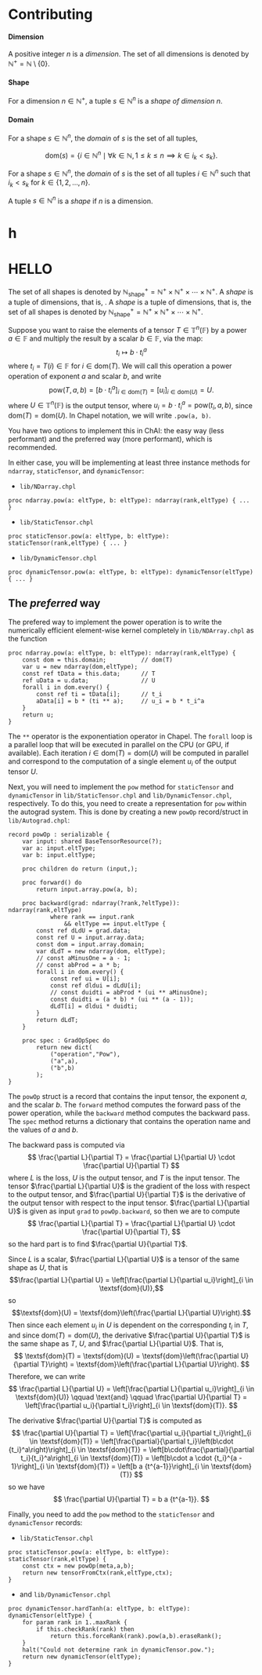 # Contributing


#### Dimension
A positive integer $n$ is a *dimension*. The set of all dimensions is denoted by $\mathbb{N}^+ = \mathbb{N} \setminus \{0\}$.

#### Shape
For a dimension $n \in \mathbb{N}^+$, a tuple $s \in \mathbb{N}^n$ is a *shape of dimension $n$*.

#### Domain
For a shape $s \in \mathbb{N}^n$, the *domain* of $s$ is the set of all tuples, 
<!-- $i \in \mathbb{N}^n$ such that $i_k < s_k$ for $k \in \{1,2,\ldots,n\}$. -->

$$
\textsf{dom}(s) = \{i \in \mathbb{N}^n \mid \forall k\in \mathbb{N}, 1 \leq k \leq n \implies k \in i_k < s_k\}.
$$

<!-- $$
\textsf{dom}(s) = \{i \in \mathbb{N}^n \mid i_k < s_k \text{ for } k \in \{1,2,\ldots,n\}\}.
$$ -->

For a shape $s \in \mathbb{N}^n$, the *domain* of $s$ is the set of all tuples $i \in \mathbb{N}^n$ such that $i_k < s_k$ for $k \in \{1,2,\ldots,n\}$.

A tuple $s \in \mathbb{N}^n$ is a *shape* if $n$ is a dimension.




# h


# HELLO


 The set of all shapes is denoted by $\mathbb{N}^+_\text{shape} = \mathbb{N}^+ \times \mathbb{N}^+ \times \cdots \times \mathbb{N}^+$.
A *shape* is a tuple of dimensions, that is, .
A *shape* is a tuple of dimensions, that is, the set of all shapes is denoted by $\mathbb{N}^+_\text{shape} = \mathbb{N}^+ \times \mathbb{N}^+ \times \cdots \times \mathbb{N}^+$.

Suppose you want to raise the elements of a tensor $T\in\mathbb{T}^n(\mathbb{F})$ by a power $a\in \mathbb{F}$ and multiply the result by a scalar $b \in \mathbb{F}$, via the map:
$$
t_i \mapsto b \cdot {t_i}^a
$$
where $t_i = T(i) \in \mathbb{F}$ for $i \in \textsf{dom}(T)$. 
We will call this operation a power operation of exponent $a$ and scalar $b$, and write 
$$
\text{pow}(T, a, b) = \left[b \cdot {t_i}^a\right]_{i \in \textsf{dom}(T)} = \left[u_i\right]_{i \in \textsf{dom}(U)} = U.
$$
where $U\in\mathbb{T}^n(\mathbb{F})$ is the output tensor, where $u_i = b \cdot {t_i}^a=\text{pow}(t_i,a,b)$, since $\textsf{dom}(T) = \textsf{dom}(U)$. In Chapel notation, we will write `.pow(a, b)`.

You have two options to implement this in ChAI: the easy way (less performant) and the preferred way (more performant), which is recommended.

In either case, you will be implementing at least three instance methods for `ndarray`, `staticTensor`, and `dynamicTensor`:
- `lib/NDarray.chpl`
```chapel
proc ndarray.pow(a: eltType, b: eltType): ndarray(rank,eltType) { ... }
```
- `lib/StaticTensor.chpl`
```chapel
proc staticTensor.pow(a: eltType, b: eltType): staticTensor(rank,eltType) { ... }
```
- `lib/DynamicTensor.chpl`
```chapel
proc dynamicTensor.pow(a: eltType, b: eltType): dynamicTensor(eltType) { ... }
```


## The *preferred* way

The prefered way to implement the power operation is to write the numerically efficient element-wise kernel completely in `lib/NDArray.chpl` as the function 
```chapel
proc ndarray.pow(a: eltType, b: eltType): ndarray(rank,eltType) {
    const dom = this.domain;          // dom(T)
    var u = new ndarray(dom,eltType);
    const ref tData = this.data;      // T
    ref uData = u.data;               // U
    forall i in dom.every() {
        const ref ti = tData[i];      // t_i
        aData[i] = b * (ti ** a);     // u_i = b * t_i^a
    }
    return u;
}
```
The `**` operator is the exponentiation operator in Chapel. The `forall` loop is a parallel loop that will be executed in parallel on the CPU (or GPU, if available). Each iteration $i \in \textsf{dom}(T) = \textsf{dom}(U)$ will be computed in parallel and correspond to the computation of a single element $u_i$ of the output tensor $U$. 


Next, you will need to implement the `pow` method for `staticTensor` and `dynamicTensor` in `lib/StaticTensor.chpl` and `lib/DynamicTensor.chpl`, respectively. To do this, you need to create a representation for `pow` within the autograd system. This is done by creating a new `powOp` record/struct in `lib/Autograd.chpl`:
```chapel
record powOp : serializable {
    var input: shared BaseTensorResource(?);
    var a: input.eltType;
    var b: input.eltType;

    proc children do return (input,);

    proc forward() do
        return input.array.pow(a, b);

    proc backward(grad: ndarray(?rank,?eltType)): ndarray(rank,eltType) 
            where rank == input.rank
                && eltType == input.eltType {
        const ref dLdU = grad.data;
        const ref U = input.array.data;
        const dom = input.array.domain;
        var dLdT = new ndarray(dom, eltType);
        // const aMinusOne = a - 1;
        // const abProd = a * b;
        forall i in dom.every() {
            const ref ui = U[i];
            const ref dldui = dLdU[i];
            // const duidti = abProd * (ui ** aMinusOne);
            const duidti = (a * b) * (ui ** (a - 1));
            dLdT[i] = dldui * duidti;
        }
        return dLdT;
    }

    proc spec : GradOpSpec do 
        return new dict(
            ("operation","Pow"),
            ("a",a),
            ("b",b)
        );
}
```
The `powOp` struct is a record that contains the input tensor, the exponent $a$, and the scalar $b$. The `forward` method computes the forward pass of the power operation, while the `backward` method computes the backward pass. The `spec` method returns a dictionary that contains the operation name and the values of $a$ and $b$.

The backward pass is computed via
$$
\frac{\partial L}{\partial T} = \frac{\partial L}{\partial U} \cdot \frac{\partial U}{\partial T}
$$
where $L$ is the loss, $U$ is the output tensor, and $T$ is the input tensor. The tensor $\frac{\partial L}{\partial U}$ is the gradient of the loss with respect to the output tensor, and $\frac{\partial U}{\partial T}$ is the derivative of the output tensor with respect to the input tensor. $\frac{\partial L}{\partial U}$ is given as input `grad` to `powOp.backward`, so then we are to compute 
$$
\frac{\partial L}{\partial T} = \frac{\partial L}{\partial U} \cdot \frac{\partial U}{\partial T},
$$
so the hard part is to find $\frac{\partial U}{\partial T}$.

Since $L$ is a scalar, $\frac{\partial L}{\partial U}$ is a tensor of the same shape as $U$, that is $$\frac{\partial L}{\partial U} = \left[\frac{\partial L}{\partial u_i}\right]_{i \in \textsf{dom}(U)},$$ so $$\textsf{dom}(U) = \textsf{dom}\left(\frac{\partial L}{\partial U}\right).$$
Then since each element $u_i$ in $U$ is dependent on the corresponding $t_i$ in $T$, and since $\textsf{dom}(T) = \textsf{dom}(U)$, the derivative $\frac{\partial U}{\partial T}$ is the same shape as $T$, $U$, and $\frac{\partial L}{\partial U}$. That is,
$$
\textsf{dom}(T) = \textsf{dom}(U) = \textsf{dom}\left(\frac{\partial U}{\partial T}\right) = \textsf{dom}\left(\frac{\partial L}{\partial U}\right).
$$
Therefore, we can write
$$
\frac{\partial L}{\partial U} = \left[\frac{\partial L}{\partial u_i}\right]_{i \in \textsf{dom}(U)}
\qquad \text{and} \qquad
\frac{\partial U}{\partial T} = \left[\frac{\partial u_i}{\partial t_i}\right]_{i \in \textsf{dom}(T)}.
$$

The derivative $\frac{\partial U}{\partial T}$ is computed as
$$
\frac{\partial U}{\partial T} 
= \left[\frac{\partial u_i}{\partial t_i}\right]_{i \in \textsf{dom}(T)} 
= \left[\frac{\partial}{\partial t_i}\left(b\cdot {t_i}^a\right)\right]_{i \in \textsf{dom}(T)} 
= \left[b\cdot\frac{\partial}{\partial t_i}{t_i}^a\right]_{i \in \textsf{dom}(T)} 
= \left[b\cdot a \cdot {t_i}^{a - 1}\right]_{i \in \textsf{dom}(T)} 
= \left[b a {t^{a-1}}\right]_{i \in \textsf{dom}(T)}
$$
so we have
$$
\frac{\partial U}{\partial T} = b a {t^{a-1}}.
$$

Finally, you need to add the `pow` method to the `staticTensor` and `dynamicTensor` records:
- `lib/StaticTensor.chpl`
```chapel
proc staticTensor.pow(a: eltType, b: eltType): staticTensor(rank,eltType) {
    const ctx = new powOp(meta,a,b);
    return new tensorFromCtx(rank,eltType,ctx);
}
```
- and `lib/DynamicTensor.chpl`
```chapel
proc dynamicTensor.hardTanh(a: eltType, b: eltType): dynamicTensor(eltType) {
    for param rank in 1..maxRank {
        if this.checkRank(rank) then
            return this.forceRank(rank).pow(a,b).eraseRank();
    }
    halt("Could not determine rank in dynamicTensor.pow.");
    return new dynamicTensor(eltType);
}
```